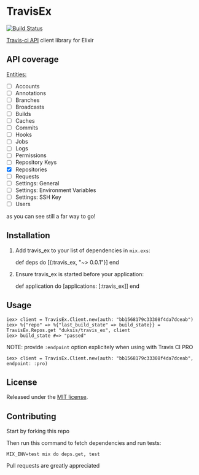 # TravisEx

[![Build Status](https://travis-ci.org/duksis/travis_ex.svg?branch=master)](https://travis-ci.org/duksis/travis_ex)

[Travis-ci API](https://docs.travis-ci.com/api) client library for Elixir

## API coverage

[Entities:](https://docs.travis-ci.com/api?http#entities)
  * [ ] Accounts
  * [ ] Annotations
  * [ ] Branches
  * [ ] Broadcasts
  * [ ] Builds
  * [ ] Caches
  * [ ] Commits
  * [ ] Hooks
  * [ ] Jobs
  * [ ] Logs
  * [ ] Permissions
  * [ ] Repository Keys
  * [x] Repositories
  * [ ] Requests
  * [ ] Settings: General
  * [ ] Settings: Environment Variables
  * [ ] Settings: SSH Key
  * [ ] Users

  as you can see still a far way to go!

## Installation

  1. Add travis_ex to your list of dependencies in `mix.exs`:

        def deps do
          [{:travis_ex, "~> 0.0.1"}]
        end

  2. Ensure travis_ex is started before your application:

        def application do
          [applications: [:travis_ex]]
        end

## Usage

```iex
iex> client = TravisEx.Client.new(auth: "bb1568179c33308f4da7dceab")
iex> %{"repo" => %{"last_build_state" => build_state}} = TravisEx.Repos.get "duksis/travis_ex", client
iex> build_state #=> "passed"
```

NOTE: provide `:endpoint` option explicitely when using with Travis CI PRO

```iex
iex> client = TravisEx.Client.new(auth: "bb1568179c33308f4da7dceab", endpoint: :pro)
```

## License

Released under the [MIT license](LICENSE).


## Contributing

Start by forking this repo

Then run this command to fetch dependencies and run tests:

```console
MIX_ENV=test mix do deps.get, test
```

Pull requests are greatly appreciated
